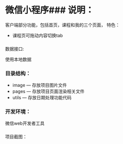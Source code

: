 ﻿# 微信小程序### 说明：

客户端部分功能，包括首页，课程和我的三个页面，
特色：
- 课程页可拖动内容切换tab


### 
数据接口:

使用本地数据

### 目录结构：

- image — 存放项目图片文件
- pages —
 存放项目页面渲染相关文件
- utils — 存放日期处理功能代码

### 开发环境：


微信web开发者工具 

### 
项目截图：

### 
